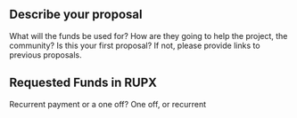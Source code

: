 ## Describe your proposal

What will the funds be used for?
How are they going to help the project, the community?
Is this your first proposal? If not, please provide links to previous proposals.

## Requested Funds in RUPX

Recurrent payment or a one off?
One off, or recurrent

